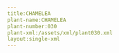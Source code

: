 ```yaml
---
title:CHAMELEA
plant-name:CHAMELEA
plant-number:030
plant-xml:/assets/xml/plant030.xml
layout:single-xml
---
```

